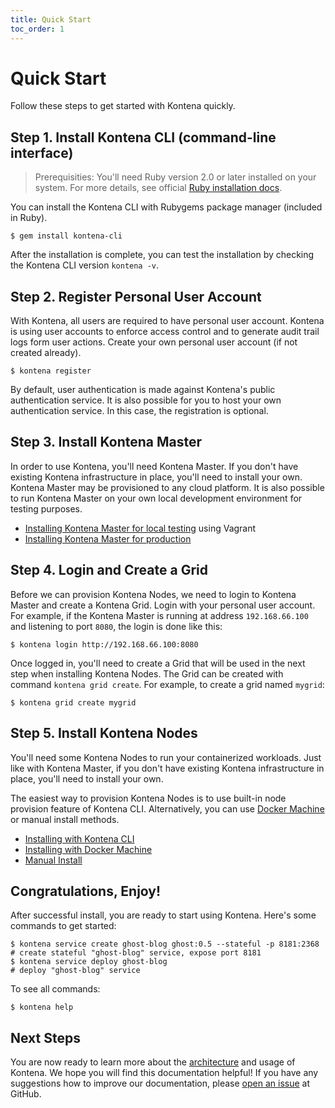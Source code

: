 ```yaml
---
title: Quick Start
toc_order: 1
---
```


# Quick Start

Follow these steps to get started with Kontena quickly.

## Step 1. Install Kontena CLI (command-line interface)

> Prerequisities: You'll need Ruby version 2.0 or later installed on your system. For more details, see official [Ruby installation docs](https://www.ruby-lang.org/en/documentation/installation/).

You can install the Kontena CLI with Rubygems package manager (included in Ruby).

```
$ gem install kontena-cli
```

After the installation is complete, you can test the installation by checking the Kontena CLI version `kontena -v`.

## Step 2. Register Personal User Account

With Kontena, all users are required to have personal user account. Kontena is using user accounts to enforce access control and to generate audit trail logs form user actions. Create your own personal user account (if not created already).

```
$ kontena register
```

By default, user authentication is made against Kontena's public authentication service. It is also possible for you to host your own authentication service. In this case, the registration is optional.

## Step 3. Install Kontena Master

In order to use Kontena, you'll need Kontena Master. If you don't have existing Kontena infrastructure in place, you'll need to install your own. Kontena Master may be provisioned to any cloud platform. It is also possible to run Kontena Master on your own local development environment for testing purposes.

* [Installing Kontena Master for local testing](installing/master-testing.md) using Vagrant
* [Installing Kontena Master for production](installing/master-production.md)

## Step 4. Login and Create a Grid

Before we can provision Kontena Nodes, we need to login to Kontena Master and create a Kontena Grid. Login with your personal user account. For example, if the Kontena Master is running at address `192.168.66.100` and listening to port `8080`, the login is done like this:

```
$ kontena login http://192.168.66.100:8080
```

Once logged in, you'll need to create a Grid that will be used in the next step when installing Kontena Nodes. The Grid can be created with command `kontena grid create`. For example, to create a grid named `mygrid`:

```
$ kontena grid create mygrid
```

## Step 5. Install Kontena Nodes

You'll need some Kontena Nodes to run your containerized workloads. Just like with Kontena Master, if you don't have existing Kontena infrastructure in place, you'll need to install your own.

The easiest way to provision Kontena Nodes is to use built-in node provision feature of Kontena CLI. Alternatively, you can use [Docker Machine](https://docs.docker.com/machine/) or manual install methods.

* [Installing with Kontena CLI](installing/nodes-cli.md)
* [Installing with Docker Machine](installing/nodes-docker-machine.md)
* [Manual Install](installing/nodes-manual.md)

## Congratulations, Enjoy!

After successful install, you are ready to start using Kontena. Here's some commands to get started:

```
$ kontena service create ghost-blog ghost:0.5 --stateful -p 8181:2368     # create stateful "ghost-blog" service, expose port 8181
$ kontena service deploy ghost-blog                                       # deploy "ghost-blog" service
```

To see all commands:

```
$ kontena help
```

## Next Steps

You are now ready to learn more about the [architecture](../core-concepts/architecture.md) and usage of Kontena. We hope you will find this documentation helpful! If you have any suggestions how to improve our documentation, please [open an issue](https://github.com/kontena/kontena/issues) at GitHub.
